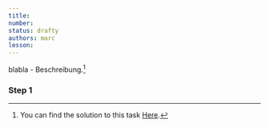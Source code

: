```yaml
---
title: 
number: 
status: drafty
authors: marc
lesson: 
---
```


blabla - Beschreibung.[^solution]

[^solution]:
    You can find the solution to this task [Here](https://github.com/satkowski/csharp-solutions/tree/master/...link/ExerciseSolution/).

### Step 1